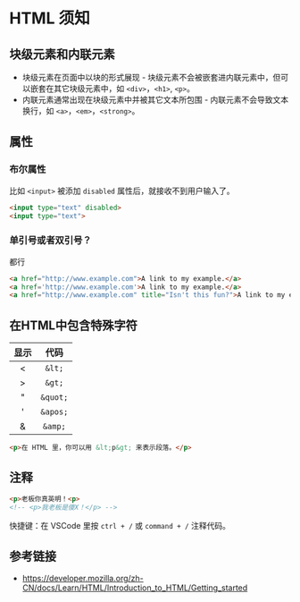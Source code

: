 # HTML 须知

## 块级元素和内联元素
* 块级元素在页面中以块的形式展现 - 块级元素不会被嵌套进内联元素中，但可以嵌套在其它块级元素中，如 `<div>`，`<h1>`, `<p>`。
* 内联元素通常出现在块级元素中并被其它文本所包围 - 内联元素不会导致文本换行，如 `<a>`，`<em>`，`<strong>`。

## 属性
### 布尔属性
比如 `<input>` 被添加 `disabled` 属性后，就接收不到用户输入了。
```html
<input type="text" disabled>
<input type="text">
```

### 单引号或者双引号？
都行
```html
<a href="http://www.example.com">A link to my example.</a>
<a href='http://www.example.com'>A link to my example.</a>
<a href="http://www.example.com" title="Isn't this fun?">A link to my example.</a>
```

## 在HTML中包含特殊字符
| 显示  | 代码 |
| :---: | :---: |
| < | `&lt;` |
| > | `&gt;` |
| " | `&quot;` |
| ' | `&apos;`|
| & | `&amp;` |

```html
<p>在 HTML 里，你可以用 &lt;p&gt; 来表示段落。</p>
```

## 注释
```html
<p>老板你真英明！<p>
<!-- <p>我老板是傻X！</p> -->
```
快捷键：在 VSCode 里按 `ctrl + /` 或 `command + /` 注释代码。

## 参考链接
* https://developer.mozilla.org/zh-CN/docs/Learn/HTML/Introduction_to_HTML/Getting_started
